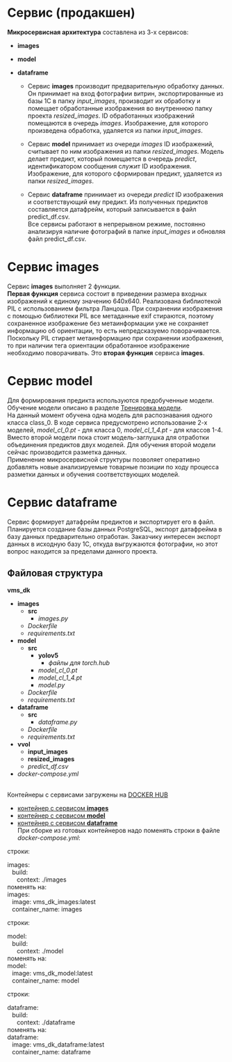  # Сервис (продакшен)  
 **Микросервисная архитектура** составлена из 3-х сервисов:  
 - **images**  
 - **model**
 - **dataframe**  

   -  Сервис **images** производит предварительную обработку данных. Он принимает на вход фотографии витрин, экспортированные из базы 1С в папку *input_images*, производит их обработку и помещает обработанные изображения во внутреннюю папку проекта *resized_images*. ID обработанных изображений помещаются в очередь *images*. Изображение, для которого произведена обработка, удаляется из папки *input_images*.  

   -  Сервис **model**  принимает из очереди *images* ID изображений, считывает по ним изображения из папки *resized_images*. Модель делает предикт, который помещается в очередь *predict*, идентификатором сообщения служит ID изображения. Изображение, для которого сформирован предикт, удаляется из папки *resized_images*.  
    -    Сервис **dataframe** принимает из очереди *predict* ID изображения и соответствующий ему предикт. Из полученных предиктов составляется датафрейм, который записывается в файл predict_df.csv.  
Все сервисы работают в непрерывном режиме, постоянно анализируя наличие фотографий в папке *input_images* и обновляя файл predict_df.csv.  
# Сервис **images**
Сервис **images** выполняет 2 функции.  
**Первая функция** сервиса состоит в приведении размера входных изображений к единому значению 640х640. Реализована библиотекой PIL с использованием фильтра Ланцоша. 
При сохранении изображения с помощью библиотеки PIL все метаданные exif стираются, поэтому сохраненное изображение без метаинформации уже не сохраняет информацию об ориентации, то есть непредсказуемо поворачивается. Поскольку PIL стирает метаинформацию при сохранении изображения, то при наличии тега ориентации обработанное изображение необходимо поворачивать. Это **вторая функция** сервиса **images**.
# Сервис **model**  
Для формирования предикта используются предобученные модели. Обучение модели описано в разделе [Тренировка модели](https://github.com/Yyalexx/detecting-beer/tree/master/part_2_model_training).  
На данный момент обучена одна модель для распознавания одного класса class_0. В коде сервиса предусмотрено использование 2-х моделей, *model_cl_0.pt* - для класса 0, *model_cl_1_4.pt* - для классов 1-4. Вместо второй модели пока стоит модель-заглушка для отработки объединения предиктов двух моделей. Для обучения второй модели сейчас производится разметка данных.  
Применение микросервисной структуры позволяет оперативно добавлять новые анализируемые товарные позиции по ходу процесса разметки данных и обучения соответствующих моделей.  
# Сервис **dataframe**  
Сервис формирует датафрейм предиктов и экспортирует его в файл. Планируется создание базы данных PostgreSQL, экспорт датафрейма в базу данных предварительно отработан. Заказчику интересен экспорт данных в исходную базу 1С, откуда выгружаются фотографии, но этот вопрос находится за пределами данного проекта.  
## Файловая структура

**vms_dk**

 - **images**  
      - **src**  
          - *images.py* 
    - *Dockerfile*
    - *requirements.txt* 
 - **model**  
      - **src**  
          - **yolov5**  
            - *файлы для torch.hub*
          - *model_cl_0.pt* 
          - *model_cl_1_4.pt*
          - *model.py*
    - *Dockerfile*
    - *requirements.txt*      
 - **dataframe**  
      - **src**   
          - *dataframe.py*
    - *Dockerfile*
    - *requirements.txt* 
- **vvol**  
  - **input_images**
  - **resized_images**
  - *predict_df.csv*  
- *docker-compose.yml*    
  &ensp;  
  
Контейнеры с сервисами загружены на [DOCKER HUB](https://hub.docker.com/)  
- [контейнер с сервисом **images**](https://hub.docker.com/)  
- [контейнер с сервисом **model**](https://hub.docker.com/)  
- [контейнер с сервисом **dataframe**](https://hub.docker.com/)  
При сборке из готовых контейнеров надо поменять строки в файле *docker-compose.yml*:  

строки:  

images:  
&ensp; build:  
&ensp; &ensp; context: ./images  
поменять на:  
images:  
&ensp; image: vms_dk_images:latest  
&ensp; container_name: images  

строки:  

model:  
&ensp; build:  
&ensp; &ensp; context: ./model  
поменять на:  
model:  
&ensp; image: vms_dk_model:latest  
&ensp; container_name: model  

строки:  

dataframe:  
&ensp; build:  
&ensp; &ensp; context: ./dataframe  
поменять на:  
dataframe:  
&ensp; image: vms_dk_dataframe:latest  
&ensp; container_name: dataframe